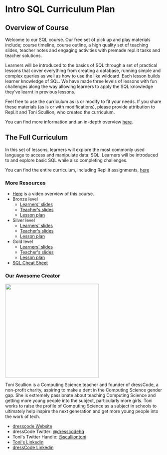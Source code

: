 # **Intro SQL Curriculum Plan**



## **Overview of Course**

Welcome to our SQL course. Our free set of pick up and play materials include; course timeline, course outline, a high quality set of teaching slides, teacher notes and engaging activities with premade repl.it tasks and teacher solutions. 

Learners will be introduced to the basics of SQL through a set of practical lessons that cover everything from creating a database, running simple and complex queries as well as how to use the like wildcard.  Each lesson builds learner knowledge of SQL. We have made three levels of lessons with fun challenges along the way allowing learners to apply the SQL knowledge they’ve learnt in previous lessons.

Feel free to use the curriculum as is or modify to fit your needs. If you share these materials (as is or with modifications), please provide attribution to Repl.it and Toni Scullion, who created the curriculum.

You can find more information and an in-depth overview [here](https://docs.google.com/document/d/1ubXn_wfWlvfN_UN0yiv5_9aNmnjO3FpNF13FFkl7on4/edit?usp=sharing).

## **The Full Curriculum**

In this set of lessons, learners will explore the most commonly used language to access and manipulate data: SQL. Learners will be introduced to and explore basic SQL while also completing challenges. 

You can find the entire curriculum, including Repl.it assignments, [here](https://drive.google.com/drive/folders/1JcaorHEA8tTiubK0igmb7_D2yl8jHya1)

### **More Resources**

- [Here](https://drive.google.com/file/d/1F1qO2ZLB8lxxFjYb7S7VyYj35QnlZPUK/view?usp=sharing) is a video overview of this course.
- Bronze level
  - [Learners' slides](https://docs.google.com/presentation/d/1zv-tk2k8AfdGFUAwzTEj7GUezwq63lHhRYFIaC2M8xA/edit?usp=sharing)
  - [Teacher's slides](https://docs.google.com/presentation/d/1mxtC5CjwbLpPZWQapL6OlqurZI7Nn1fnq9cwrTZP79g/edit?usp=sharing)
  - [Lesson plan](https://docs.google.com/document/d/1srq6WXdsxK6yN8-xYR6AltbqfZhpySCze2C42pHpucg/edit?usp=sharing)
- Silver level
  - [Learners' slides](https://docs.google.com/presentation/d/1hoQiVSWwiufBbZhBRfe368lGq4mgDS-nCrrLFH6lTzs/edit?usp=sharing)
  - [Teacher's slides](https://docs.google.com/presentation/d/143pJSwMu-avRytSPk8mOdAy6E5ahGVXnGVJ7aBhBpXA/edit?usp=sharing)
  - [Lesson plan](https://docs.google.com/document/d/1xbze5v2-lTn-t0p5OcuhRtfOMAtbFAZheqqq9t80E_o/edit?usp=sharing)
- Gold level
  - [Learners' slides](https://docs.google.com/presentation/d/1lVdQ2X9NYK2EU53A-FIbyvNoh_C3iIgR6pfaK7jrcMg/edit?usp=sharing)
  - [Teacher's slides](https://docs.google.com/presentation/d/1zvnVfTmX5n5yoGJcbaHqhdjxzjde6KO-oPgZGQnBXUo/edit?usp=sharing)
  - [Lesson plan](https://docs.google.com/document/d/1M2_wctR6JGtV54LH84D7RgZEL_IAb_BieuBMRmsvp6M/edit?usp=sharing)
- [SQL Cheat Sheet](https://docs.google.com/presentation/d/1-vY3QibA6nFm40k6tuNBvFUNNwjttpjX9Jl1YA-xazs/edit?usp=sharing)


### **Our Awesome Creator**

<img class="profile_pic" src="/images/curriculumImg/TScullion.jpg" width="300px"/>

Toni Scullion is a Computing Science teacher and founder of dressCode, a non-profit charity, aspiring to make a dent in the Computing Science gender gap. She is extremely passionate about teaching Computing Science and getting more young people into the subject, particularly more girls. Toni works to raise the profile of Computing Science as a subject in schools to ultimately help inspire the next generation and get more young people into the work of tech.

- [dresscode Website](https://www.dresscode.org.uk)
- dressCode Twitter: [@dresscodehq](https://twitter.com/dresscodehq)
- Toni's Twitter Handle: [@sculliontoni](https://twitter.com/sculliontoni)
- [Toni's Linkedin](https://linkedin.com/in/toni-scullion)
- [dressCode Linkedin](https://linkedin.com/company/dresscodehq)


